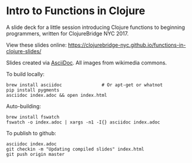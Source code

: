 # Intro to Functions in Clojure

A slide deck for a little session introducing Clojure functions to beginning
programmers, written for ClojureBridge NYC 2017.

View these slides online: https://clojurebridge-nyc.github.io/functions-in-clojure-slides/

Slides created via [AsciiDoc](http://www.methods.co.nz/asciidoc/index.html).
All images from wikimedia commons.

To build locally:

    brew install asciidoc               # Or apt-get or whatnot
    pip install pygments
    asciidoc index.adoc && open index.html

Auto-building:

    brew install fswatch
    fswatch -o index.adoc | xargs -n1 -I{} asciidoc index.adoc

To publish to github:

    asciidoc index.adoc
    git checkin -m "Updating compiled slides" index.html
    git push origin master
